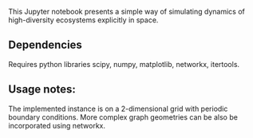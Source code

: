 This Jupyter notebook presents a simple way of simulating dynamics of high-diversity ecosystems explicitly in space. 

## Dependencies
Requires python libraries scipy, numpy, matplotlib, networkx, itertools.

## Usage notes:
The implemented instance is on a 2-dimensional grid with periodic boundary conditions. More complex graph geometries can be also be incorporated using networkx.

